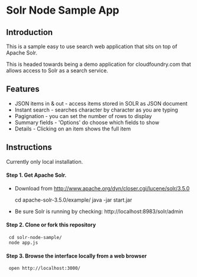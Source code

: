 Solr Node Sample App
====================

Introduction
------------

This is a sample easy to use search web application that sits on top
of Apache Solr.

This is headed towards being a demo application for cloudfoundry.com
that allows access to Solr as a search service.

Features
--------

* JSON items in & out - access items stored in SOLR as JSON document
* Instant search - searches character by character as you are typing
* Pagignation - you can set the number of rows to display
* Summary fields - 'Options' do choose which fields to show
* Details - Clicking on an item shows the full item



Instructions
------------

Currently only local installation.


#### Step 1. Get Apache Solr.  

* Download from http://www.apache.org/dyn/closer.cgi/lucene/solr/3.5.0  

  cd apache-solr-3.5.0/example/
  java -jar start.jar

* Be sure Solr is running by checking: http://localhost:8983/solr/admin


#### Step 2. Clone or fork this repository

     cd solr-node-sample/
     node app.js

#### Step 3. Browse the interface locally from a web browser

     open http://localhost:3000/


  



